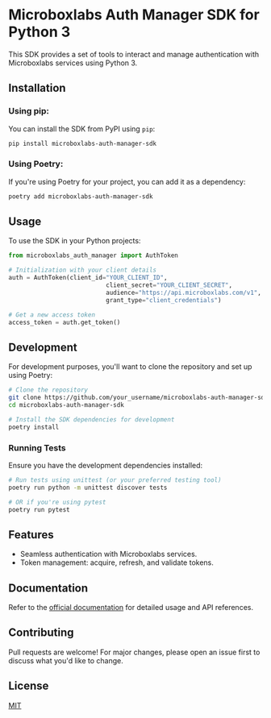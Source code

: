 # Microboxlabs Auth Manager SDK for Python 3

This SDK provides a set of tools to interact and manage authentication with Microboxlabs services using Python 3.

## Installation

### Using pip:

You can install the SDK from PyPI using `pip`:

```bash
pip install microboxlabs-auth-manager-sdk
```

### Using Poetry:

If you're using Poetry for your project, you can add it as a dependency:

```bash
poetry add microboxlabs-auth-manager-sdk
```

## Usage

To use the SDK in your Python projects:

```python
from microboxlabs_auth_manager import AuthToken

# Initialization with your client details
auth = AuthToken(client_id="YOUR_CLIENT_ID", 
                           client_secret="YOUR_CLIENT_SECRET", 
                           audience="https://api.microboxlabs.com/v1", 
                           grant_type="client_credentials")

# Get a new access token
access_token = auth.get_token()
```

## Development

For development purposes, you'll want to clone the repository and set up using Poetry:

```bash
# Clone the repository
git clone https://github.com/your_username/microboxlabs-auth-manager-sdk.git
cd microboxlabs-auth-manager-sdk

# Install the SDK dependencies for development
poetry install
```

### Running Tests

Ensure you have the development dependencies installed:

```bash
# Run tests using unittest (or your preferred testing tool)
poetry run python -m unittest discover tests

# OR if you're using pytest
poetry run pytest
```

## Features

- Seamless authentication with Microboxlabs services.
- Token management: acquire, refresh, and validate tokens.

## Documentation

Refer to the [official documentation](URL_TO_YOUR_DOCS) for detailed usage and API references.

## Contributing

Pull requests are welcome! For major changes, please open an issue first to discuss what you'd like to change.

## License

[MIT](https://choosealicense.com/licenses/mit/)
